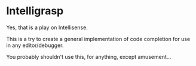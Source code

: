 # Intelligrasp

Yes, that is a play on Intellisense.

This is a try to create a general implementation of code completion for use in
any editor/debugger.

You probably shouldn't use this, for anything, except amusement...
